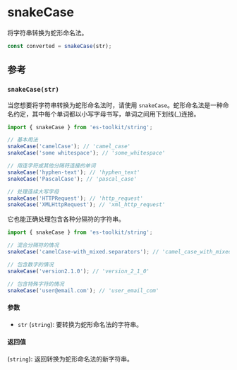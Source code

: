 # snakeCase

将字符串转换为蛇形命名法。

```typescript
const converted = snakeCase(str);
```

## 参考

### `snakeCase(str)`

当您想要将字符串转换为蛇形命名法时，请使用 `snakeCase`。蛇形命名法是一种命名约定，其中每个单词都以小写字母书写，单词之间用下划线(\_)连接。

```typescript
import { snakeCase } from 'es-toolkit/string';

// 基本用法
snakeCase('camelCase'); // 'camel_case'
snakeCase('some whitespace'); // 'some_whitespace'

// 用连字符或其他分隔符连接的单词
snakeCase('hyphen-text'); // 'hyphen_text'
snakeCase('PascalCase'); // 'pascal_case'

// 处理连续大写字母
snakeCase('HTTPRequest'); // 'http_request'
snakeCase('XMLHttpRequest'); // 'xml_http_request'
```

它也能正确处理包含各种分隔符的字符串。

```typescript
import { snakeCase } from 'es-toolkit/string';

// 混合分隔符的情况
snakeCase('camelCase-with_mixed.separators'); // 'camel_case_with_mixed_separators'

// 包含数字的情况
snakeCase('version2.1.0'); // 'version_2_1_0'

// 包含特殊字符的情况
snakeCase('user@email.com'); // 'user_email_com'
```

#### 参数

- `str` (`string`): 要转换为蛇形命名法的字符串。

#### 返回值

(`string`): 返回转换为蛇形命名法的新字符串。
